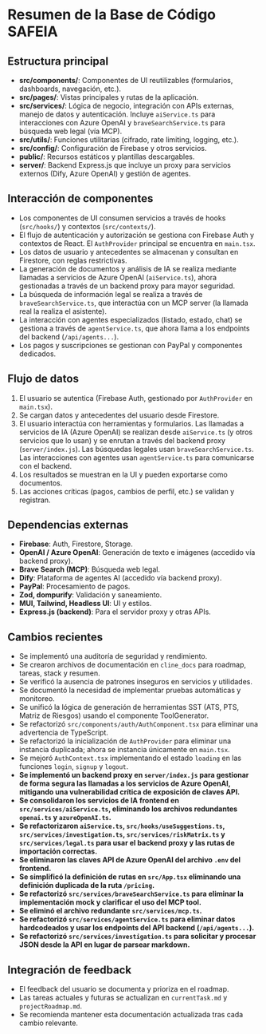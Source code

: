 # Resumen de la Base de Código SAFEIA

## Estructura principal

- **src/components/**: Componentes de UI reutilizables (formularios, dashboards, navegación, etc.).
- **src/pages/**: Vistas principales y rutas de la aplicación.
- **src/services/**: Lógica de negocio, integración con APIs externas, manejo de datos y autenticación. Incluye `aiService.ts` para interacciones con Azure OpenAI y `braveSearchService.ts` para búsqueda web legal (vía MCP).
- **src/utils/**: Funciones utilitarias (cifrado, rate limiting, logging, etc.).
- **src/config/**: Configuración de Firebase y otros servicios.
- **public/**: Recursos estáticos y plantillas descargables.
- **server/**: Backend Express.js que incluye un proxy para servicios externos (Dify, Azure OpenAI) y gestión de agentes.

## Interacción de componentes

- Los componentes de UI consumen servicios a través de hooks (`src/hooks/`) y contextos (`src/contexts/`).
- El flujo de autenticación y autorización se gestiona con Firebase Auth y contextos de React. El `AuthProvider` principal se encuentra en `main.tsx`.
- Los datos de usuario y antecedentes se almacenan y consultan en Firestore, con reglas restrictivas.
- La generación de documentos y análisis de IA se realiza mediante llamadas a servicios de Azure OpenAI (`aiService.ts`), ahora gestionadas a través de un backend proxy para mayor seguridad.
- La búsqueda de información legal se realiza a través de `braveSearchService.ts`, que interactúa con un MCP server (la llamada real la realiza el asistente).
- La interacción con agentes especializados (listado, estado, chat) se gestiona a través de `agentService.ts`, que ahora llama a los endpoints del backend (`/api/agents...`).
- Los pagos y suscripciones se gestionan con PayPal y componentes dedicados.

## Flujo de datos

1. El usuario se autentica (Firebase Auth, gestionado por `AuthProvider` en `main.tsx`).
2. Se cargan datos y antecedentes del usuario desde Firestore.
3. El usuario interactúa con herramientas y formularios. Las llamadas a servicios de IA (Azure OpenAI) se realizan desde `aiService.ts` (y otros servicios que lo usan) y se enrutan a través del backend proxy (`server/index.js`). Las búsquedas legales usan `braveSearchService.ts`. Las interacciones con agentes usan `agentService.ts` para comunicarse con el backend.
4. Los resultados se muestran en la UI y pueden exportarse como documentos.
5. Las acciones críticas (pagos, cambios de perfil, etc.) se validan y registran.

## Dependencias externas

- **Firebase**: Auth, Firestore, Storage.
- **OpenAI / Azure OpenAI**: Generación de texto e imágenes (accedido vía backend proxy).
- **Brave Search (MCP)**: Búsqueda web legal.
- **Dify**: Plataforma de agentes AI (accedido vía backend proxy).
- **PayPal**: Procesamiento de pagos.
- **Zod, dompurify**: Validación y saneamiento.
- **MUI, Tailwind, Headless UI**: UI y estilos.
- **Express.js (backend)**: Para el servidor proxy y otras APIs.

## Cambios recientes

- Se implementó una auditoría de seguridad y rendimiento.
- Se crearon archivos de documentación en `cline_docs` para roadmap, tareas, stack y resumen.
- Se verificó la ausencia de patrones inseguros en servicios y utilidades.
- Se documentó la necesidad de implementar pruebas automáticas y monitoreo.
- Se unificó la lógica de generación de herramientas SST (ATS, PTS, Matriz de Riesgos) usando el componente ToolGenerator.
- Se refactorizó `src/components/auth/AuthComponent.tsx` para eliminar una advertencia de TypeScript.
- Se refactorizó la inicialización de `AuthProvider` para eliminar una instancia duplicada; ahora se instancia únicamente en `main.tsx`.
- Se mejoró `AuthContext.tsx` implementando el estado `loading` en las funciones `login`, `signup` y `logout`.
- **Se implementó un backend proxy en `server/index.js` para gestionar de forma segura las llamadas a los servicios de Azure OpenAI, mitigando una vulnerabilidad crítica de exposición de claves API.**
- **Se consolidaron los servicios de IA frontend en `src/services/aiService.ts`, eliminando los archivos redundantes `openai.ts` y `azureOpenAI.ts`.**
- **Se refactorizaron `aiService.ts`, `src/hooks/useSuggestions.ts`, `src/services/investigation.ts`, `src/services/riskMatrix.ts` y `src/services/legal.ts` para usar el backend proxy y las rutas de importación correctas.**
- **Se eliminaron las claves API de Azure OpenAI del archivo `.env` del frontend.**
- **Se simplificó la definición de rutas en `src/App.tsx` eliminando una definición duplicada de la ruta `/pricing`.**
- **Se refactorizó `src/services/braveSearchService.ts` para eliminar la implementación mock y clarificar el uso del MCP tool.**
- **Se eliminó el archivo redundante `src/services/mcp.ts`.**
- **Se refactorizó `src/services/agentService.ts` para eliminar datos hardcodeados y usar los endpoints del API backend (`/api/agents...`).**
- **Se refactorizó `src/services/investigation.ts` para solicitar y procesar JSON desde la API en lugar de parsear markdown.**

## Integración de feedback

- El feedback del usuario se documenta y prioriza en el roadmap.
- Las tareas actuales y futuras se actualizan en `currentTask.md` y `projectRoadmap.md`.
- Se recomienda mantener esta documentación actualizada tras cada cambio relevante.
